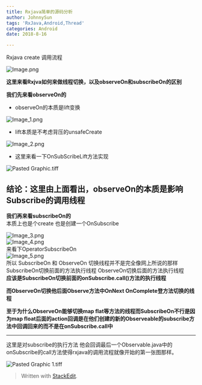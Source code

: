 ```yaml
---
title: Rxjava简单的源码分析
author: JohnnySun
tags: 'RxJava,Android,Thread'
categories: Android
date: 2018-8-16

---
```


<p>Rxjava create 调用流程</p>
<p><img src="blob:https://stackedit.io/1f80cb2f-b3dd-4d38-ac39-a7999624338f" alt="Image.png"></p>
<p><strong>这里来看Rxjva如何来做线程切换，以及observeOn和subscribeOn的区别</strong></p>
<p><strong>我们先来看observeOn的</strong></p>
<ul>
<li>observeOn的本质是lift变换</li>
</ul>
<p><img src="blob:https://stackedit.io/6ce31bdc-b2e1-4330-aac2-9e4819d6571a" alt="Image_1.png"></p>
<ul>
<li>lift本质是不考虑背压的unsafeCreate</li>
</ul>
<p><img src="blob:https://stackedit.io/721fa430-056e-48ef-b705-8a600d1c1fc8" alt="Image_2.png"></p>
<ul>
<li>这里来看一下OnSubScribeLift方法实现</li>
</ul>
<p><img src="blob:https://stackedit.io/d11d2f27-eeea-4762-8cb5-801ceb7376a6" alt="Pasted Graphic.tiff"></p>
<h2 id="结论：这里由上面看出，observeon的本质是影响subscribe的调用线程"><strong>结论：这里由上面看出，observeOn的本质是影响Subscribe的调用线程</strong></h2>
<p><strong>我们再来看subscribeOn的</strong><br>
本质上也是个create 也是创建一个OnSubscribe</p>
<p><img src="blob:https://stackedit.io/b97a5490-2f3d-47f4-8bbb-0d51a8328354" alt="Image_3.png"><br>
<img src="blob:https://stackedit.io/26a95143-53cc-4cab-b24e-b41b0372195a" alt="Image_4.png"><br>
来看下OperatorSubscribeOn<br>
<img src="blob:https://stackedit.io/d14e16d1-957c-43ce-a405-e3da6ee95c3c" alt="Image_5.png"><br>
所以 SubscribeOn 和 ObserveOn 切换线程并不是完全像网上所说的那样 SubscribeOn切换前面的方法执行线程 ObserveOn切换后面的方法执行线程<br>
<strong>应该是SubscribeOn切换前面的onSubscribe.call()方法的执行线程</strong></p>
<p><strong>而ObserveOn切换他后面Observe方法中OnNext OnComplete登方法切换的线程</strong></p>
<p><strong>至于为什么ObserveOn能够切换map flat等方法的线程而SubscribeOn不行是因为map float后面的action回调是在他们创建的新的Observeable的subscribe方法中回调回来的而不是在onSubscribe.call中</strong></p>
<hr>
<p>这里是对subscribe的执行方法 他会回调最后一个Observable.java中的onSubscribe的call方法使得rxjava的调用流程就像开始的第一张图那样。</p>
<p><img src="blob:https://stackedit.io/615d25b0-ac3e-459d-b257-cef8be94c646" alt="Pasted Graphic 1.tiff"></p>
<blockquote>
<p>Written with <a href="https://stackedit.io/">StackEdit</a>.</p>
</blockquote>

